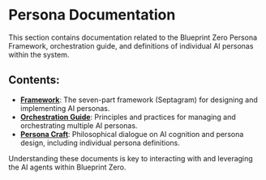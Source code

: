 # Persona Documentation

This section contains documentation related to the Blueprint Zero Persona Framework, orchestration guide, and definitions of individual AI personas within the system.

## Contents:

-   **[Framework](framework.md)**: The seven-part framework (Septagram) for designing and implementing AI personas.
-   **[Orchestration Guide](orchestration-guide.md)**: Principles and practices for managing and orchestrating multiple AI personas.
-   **[Persona Craft](persona-craft/index.md)**: Philosophical dialogue on AI cognition and persona design, including individual persona definitions.

Understanding these documents is key to interacting with and leveraging the AI agents within Blueprint Zero.